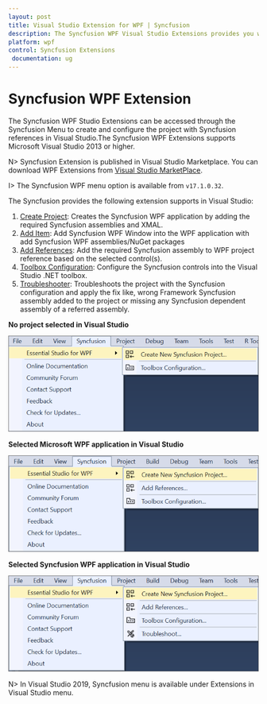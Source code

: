 ```yaml
---
layout: post
title: Visual Studio Extension for WPF | Syncfusion
description: The Syncfusion WPF Visual Studio Extensions provides you with quick access to Project Templates to create or configure the WPF Application.
platform: wpf
control: Syncfusion Extensions
 documentation: ug
---
```


# Syncfusion WPF Extension

The Syncfusion WPF Studio Extensions can be accessed through the Syncfusion Menu to create and configure the project with Syncfusion references in Visual Studio.The Syncfusion WPF Extensions supports Microsoft Visual Studio 2013 or higher.

N> Syncfusion Extension is published in Visual Studio Marketplace. You can download WPF Extensions from [Visual Studio MarketPlace](https://marketplace.visualstudio.com/items?itemName=SyncfusionInc.WPFExtension).

I> The Syncfusion WPF menu option is available from `v17.1.0.32`.

The Syncfusion provides the following extension supports in Visual Studio:

1.	[Create Project](https://help.syncfusion.com/wpf/Visual-Studio-Integration/Visual-Studio-Extensions/Create-Project): Creates the Syncfusion WPF application by adding the required Syncfusion assemblies and XMAL.
2.	[Add Item](https://help.syncfusion.com/wpf/Visual-Studio-Integration/Visual-Studio-Extensions/Add-Item): Add Syncfusion WPF Window into the WPF application with add Syncfusion WPF assemblies/NuGet packages
3.	[Add References](https://help.syncfusion.com/wpf/Visual-Studio-Integration/Visual-Studio-Extensions/Add-References): Add the required Syncfusion assembly to WPF project reference based on the selected control(s).
4.	[Toolbox Configuration](https://help.syncfusion.com//wpf/Visual-Studio-Integration/Toolbox-Configuration): Configure the Syncfusion controls into the Visual Studio .NET toolbox.
5.	[Troubleshooter](https://help.syncfusion.com/wpf/Visual-Studio-Integration/Visual-Studio-Extensions/Troubleshooting): Troubleshoots the project with the Syncfusion configuration and apply the fix like, wrong Framework Syncfusion assembly added to the project or missing any Syncfusion dependent assembly of a referred assembly.

**No project selected in Visual Studio**

![Syncfusion Menu when No project selected in Visual Studio](Overview-images/Syncfusion_Menu_OverView1.png)

**Selected Microsoft WPF application in Visual Studio**

![Syncfusion Menu when Selected Microsoft WPF application in Visual Studio](Overview-images/Syncfusion_Menu_OverView2.png)

**Selected Syncfusion WPF application in Visual Studio**

![Syncfusion Menu when Selected Synfusion WPF application in Visual Studio](Overview-images/Syncfusion_Menu_OverView3.png)

N> In Visual Studio 2019, Syncfusion menu is available under Extensions in Visual Studio menu.
